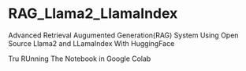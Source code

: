 # RAG_Llama2_LlamaIndex
Advanced Retrieval Augumented Generation(RAG) System Using Open Source Llama2 and LLamaIndex With HuggingFace

Tru RUnning The Notebook in Google Colab 
